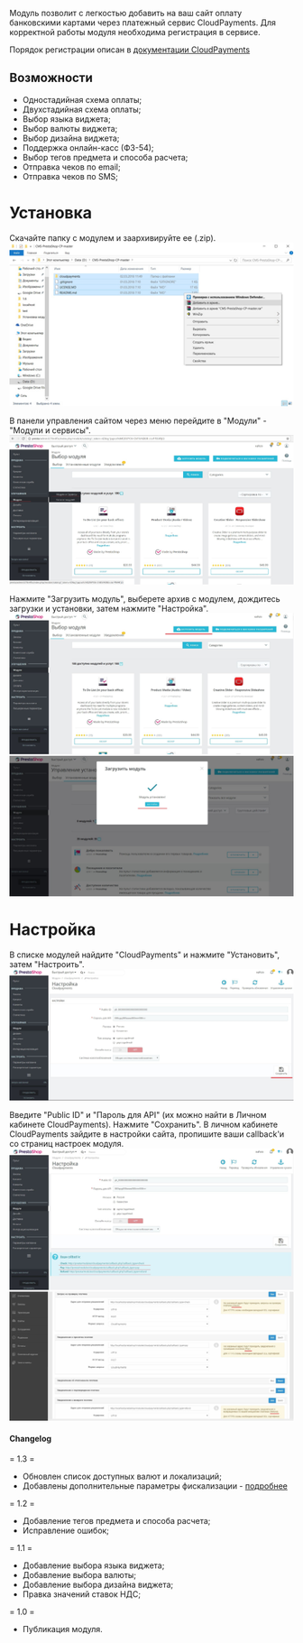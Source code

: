 Модуль позволит с легкостью добавить на ваш сайт оплату банковскими картами через платежный сервис CloudPayments. 
Для корректной работы модуля необходима регистрация в сервисе.

Порядок регистрации описан в [документации CloudPayments](https://cloudpayments.ru/Docs/Connect)
## Возможности
	
* Одностадийная схема оплаты;  
* Двухстадийная схема оплаты;  
* Выбор языка виджета;  
* Выбор валюты виджета; 
* Выбор дизайна виджета;  
* Поддержка онлайн-касс (ФЗ-54);
* Выбор тегов предмета и способа расчета;  
* Отправка чеков по email;  
* Отправка чеков по SMS;  

# Установка

Скачайте папку с модулем и заархивируйте ее (.zip).  
![0](Img/0.jpg) 

В панели управления сайтом через меню перейдите в "Модули" - "Модули и сервисы".  
![1](Img/1.jpg) 


Нажмите "Загрузить модуль", выберете архив с модулем, дождитесь загрузки и установки, затем нажмите "Настройка".  
![2](Img/2.JPG)   
![3](Img/3.JPG) 

# Настройка

В списке модулей найдите "CloudPayments" и нажмите "Установить", затем "Настроить".  
![4](Img/4.JPG) 


Введите "Public ID" и "Пароль для API" (их можно найти в Личном кабинете CloudPayments). Нажмите "Сохранить".
В личном кабинете CloudPayments зайдите в настройки сайта, пропишите ваши callback'и со страниц настроек модуля.
![5](Img/5.JPG) 
![6](Img/6.JPG) 

#### Changelog
= 1.3 =

* Обновлен список доступных валют и локализаций;
* Добавлены дополнительные параметры фискализации - [подробнее](https://static.cloudpayments.ru/docs/uz/CP_PrestaShop_UZ.pdf)

= 1.2 = 

* Добавление тегов предмета и способа расчета;
* Исправление ошибок;

= 1.1 = 
* Добавление выбора языка виджета;  
* Добавление выбора валюты;  
* Добавление выбора дизайна виджета;   
* Правка значений ставок НДС;  

= 1.0 =
* Публикация модуля.